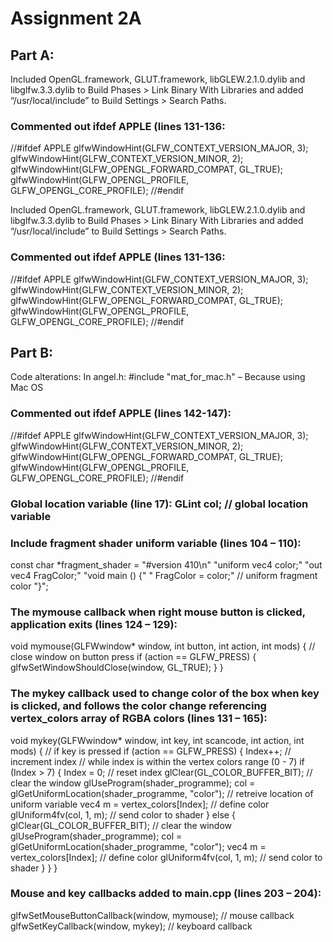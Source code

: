 # Assignment 2A

## Part A:
Included OpenGL.framework, GLUT.framework, libGLEW.2.1.0.dylib and libglfw.3.3.dylib to Build Phases > Link Binary With Libraries and added “/usr/local/include” to Build Settings > Search Paths.
### Commented out ifdef APPLE (lines 131-136:
//#ifdef APPLE
	glfwWindowHint(GLFW_CONTEXT_VERSION_MAJOR, 3);
	glfwWindowHint(GLFW_CONTEXT_VERSION_MINOR, 2);
	glfwWindowHint(GLFW_OPENGL_FORWARD_COMPAT, GL_TRUE);
	glfwWindowHint(GLFW_OPENGL_PROFILE, GLFW_OPENGL_CORE_PROFILE);
//#endif
 
Included OpenGL.framework, GLUT.framework, libGLEW.2.1.0.dylib and libglfw.3.3.dylib to Build Phases > Link Binary With Libraries and added “/usr/local/include” to Build Settings > Search Paths.

### Commented out ifdef APPLE (lines 131-136:
//#ifdef APPLE
	glfwWindowHint(GLFW_CONTEXT_VERSION_MAJOR, 3);
	glfwWindowHint(GLFW_CONTEXT_VERSION_MINOR, 2);
	glfwWindowHint(GLFW_OPENGL_FORWARD_COMPAT, GL_TRUE);
	glfwWindowHint(GLFW_OPENGL_PROFILE, GLFW_OPENGL_CORE_PROFILE);
//#endif

## Part B:

Code alterations:
In angel.h: #include "mat_for_mac.h" – Because using Mac OS

### Commented out ifdef APPLE (lines 142-147):
//#ifdef APPLE
	glfwWindowHint(GLFW_CONTEXT_VERSION_MAJOR, 3);
	glfwWindowHint(GLFW_CONTEXT_VERSION_MINOR, 2);
	glfwWindowHint(GLFW_OPENGL_FORWARD_COMPAT, GL_TRUE);
	glfwWindowHint(GLFW_OPENGL_PROFILE, GLFW_OPENGL_CORE_PROFILE);
//#endif

### Global location variable (line 17): GLint col;  // global location variable

### Include fragment shader uniform variable (lines 104 – 110):
const char *fragment_shader = "#version 410\n"
"uniform vec4 color;"
	"out vec4 FragColor;"
	"void main () {"
        	"	FragColor = color;"	// uniform fragment color
"}";

### The mymouse callback when right mouse button is clicked, application exits (lines 124 – 129):
void mymouse(GLFWwindow* window, int button, int action, int mods) {
// close window on button press
    	if (action == GLFW_PRESS)  {
        		glfwSetWindowShouldClose(window, GL_TRUE);
   	}
}

### The mykey callback used to change color of the box when key is clicked, and follows the color change referencing vertex_colors array of RGBA colors (lines 131 – 165):
void mykey(GLFWwindow* window, int key, int scancode, int action, int mods) {
// if key is pressed
    	if (action == GLFW_PRESS) {
        		Index++;    // increment index
        		// while index is within the vertex colors range (0 - 7)
        		if (Index > 7) {
            			Index = 0;  // reset index
            			glClear(GL_COLOR_BUFFER_BIT);     // clear the window
            			glUseProgram(shader_programme);
            			col = glGetUniformLocation(shader_programme, "color");  // retreive location of uniform variable
            			vec4 m = vertex_colors[Index];  // define color
            			glUniform4fv(col, 1, m);    // send color to shader
        		} else {
            			glClear(GL_COLOR_BUFFER_BIT);     // clear the window
            			glUseProgram(shader_programme);
            			col = glGetUniformLocation(shader_programme, "color"); 
            			vec4 m = vertex_colors[Index];  // define color
            			glUniform4fv(col, 1, m);    // send color to shader
        		}
   	}
}

### Mouse and key callbacks added to main.cpp (lines 203 – 204):
glfwSetMouseButtonCallback(window, mymouse);    // mouse callback
glfwSetKeyCallback(window, mykey);  // keyboard callback

